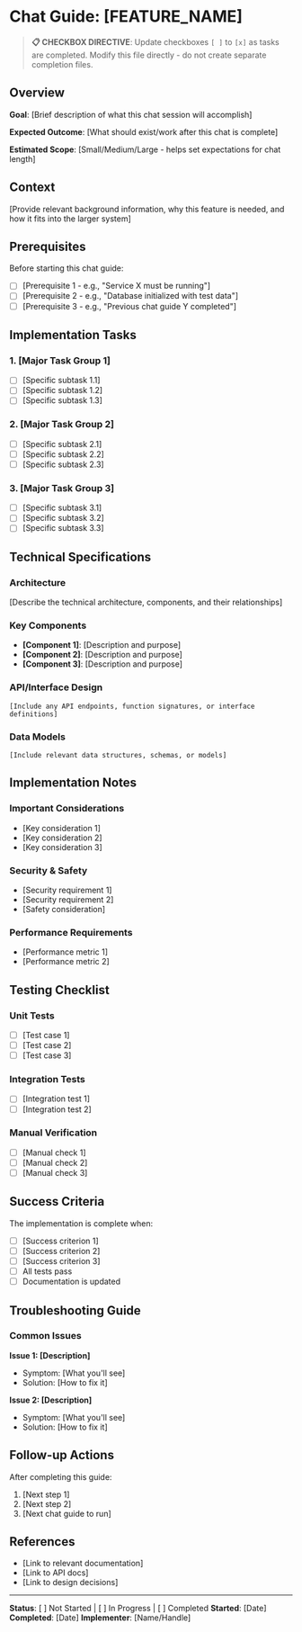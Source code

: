 # Chat Guide: [FEATURE_NAME]

> **📋 CHECKBOX DIRECTIVE**: Update checkboxes `[ ]` to `[x]` as tasks are completed. Modify this file directly - do not create separate completion files.

## Overview

**Goal**: [Brief description of what this chat session will accomplish]

**Expected Outcome**: [What should exist/work after this chat is complete]

**Estimated Scope**: [Small/Medium/Large - helps set expectations for chat length]

## Context

[Provide relevant background information, why this feature is needed, and how it fits into the larger system]

## Prerequisites

Before starting this chat guide:
- [ ] [Prerequisite 1 - e.g., "Service X must be running"]
- [ ] [Prerequisite 2 - e.g., "Database initialized with test data"]
- [ ] [Prerequisite 3 - e.g., "Previous chat guide Y completed"]

## Implementation Tasks

### 1. [Major Task Group 1]
- [ ] [Specific subtask 1.1]
- [ ] [Specific subtask 1.2]
- [ ] [Specific subtask 1.3]

### 2. [Major Task Group 2]
- [ ] [Specific subtask 2.1]
- [ ] [Specific subtask 2.2]
- [ ] [Specific subtask 2.3]

### 3. [Major Task Group 3]
- [ ] [Specific subtask 3.1]
- [ ] [Specific subtask 3.2]
- [ ] [Specific subtask 3.3]

## Technical Specifications

### Architecture
[Describe the technical architecture, components, and their relationships]

### Key Components
- **[Component 1]**: [Description and purpose]
- **[Component 2]**: [Description and purpose]
- **[Component 3]**: [Description and purpose]

### API/Interface Design
```
[Include any API endpoints, function signatures, or interface definitions]
```

### Data Models
```
[Include relevant data structures, schemas, or models]
```

## Implementation Notes

### Important Considerations
- [Key consideration 1]
- [Key consideration 2]
- [Key consideration 3]

### Security & Safety
- [Security requirement 1]
- [Security requirement 2]
- [Safety consideration]

### Performance Requirements
- [Performance metric 1]
- [Performance metric 2]

## Testing Checklist

### Unit Tests
- [ ] [Test case 1]
- [ ] [Test case 2]
- [ ] [Test case 3]

### Integration Tests
- [ ] [Integration test 1]
- [ ] [Integration test 2]

### Manual Verification
- [ ] [Manual check 1]
- [ ] [Manual check 2]
- [ ] [Manual check 3]

## Success Criteria

The implementation is complete when:
- [ ] [Success criterion 1]
- [ ] [Success criterion 2]
- [ ] [Success criterion 3]
- [ ] All tests pass
- [ ] Documentation is updated

## Troubleshooting Guide

### Common Issues

**Issue 1: [Description]**
- Symptom: [What you'll see]
- Solution: [How to fix it]

**Issue 2: [Description]**
- Symptom: [What you'll see]
- Solution: [How to fix it]

## Follow-up Actions

After completing this guide:
1. [Next step 1]
2. [Next step 2]
3. [Next chat guide to run]

## References

- [Link to relevant documentation]
- [Link to API docs]
- [Link to design decisions]

---

**Status**: [ ] Not Started | [ ] In Progress | [ ] Completed
**Started**: [Date]
**Completed**: [Date]
**Implementer**: [Name/Handle]